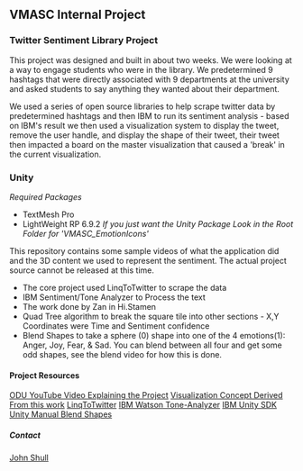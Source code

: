 ## VMASC Internal Project ##

### Twitter Sentiment Library Project ###
This project was designed and built in about two weeks. We were looking at a way to engage students who were in the library. We predetermined 9 hashtags that were directly associated with 9 departments at the university and asked students to say anything they wanted about their department.

We used a series of open source libraries to help scrape twitter data by predetermined hashtags and then IBM to run its sentiment analysis - based on IBM's result we then used a visualization system to display the tweet, remove the user handle, and display the shape of their tweet, their tweet then impacted a board on the master visualization that caused a 'break' in the current visualization.

### Unity ###
*Required Packages*
* TextMesh Pro
* LightWeight RP 6.9.2
*If you just want the Unity Package Look in the Root Folder for 'VMASC_EmotionIcons'*

This repository contains some sample videos of what the application did and the 3D content we used to represent the sentiment. The actual project source cannot be released at this time.
* The core project used LinqToTwitter to scrape the data
* IBM Sentiment/Tone Analyzer to Process the text
* The work done by Zan in Hi.Stamen
* Quad Tree algorithm to break the square tile into other sections - X,Y Coordinates were Time and Sentiment confidence
* Blend Shapes to take a sphere (0) shape into one of the 4 emotions(1): Anger, Joy, Fear, & Sad. You can blend between all four and get some odd shapes, see the blend video for how this is done.

#### Project Resources ####
[ODU YouTube Video Explaining the Project](https://www.youtube.com/watch?v=L7-TkfYY18I)
[Visualization Concept Derived From this work](https://hi.stamen.com/the-shapes-of-emotions-72c3851143e2)
[LinqToTwitter](https://github.com/JoeMayo/LinqToTwitter)
[IBM Watson Tone-Analyzer](https://www.ibm.com/watson/services/tone-analyzer/)
[IBM Unity SDK](https://github.com/watson-developer-cloud/unity-sdk)
[Unity Manual Blend Shapes](https://docs.unity3d.com/Manual/BlendShapes.html)

##### Contact #####
[John Shull](JShull@odu.edu)